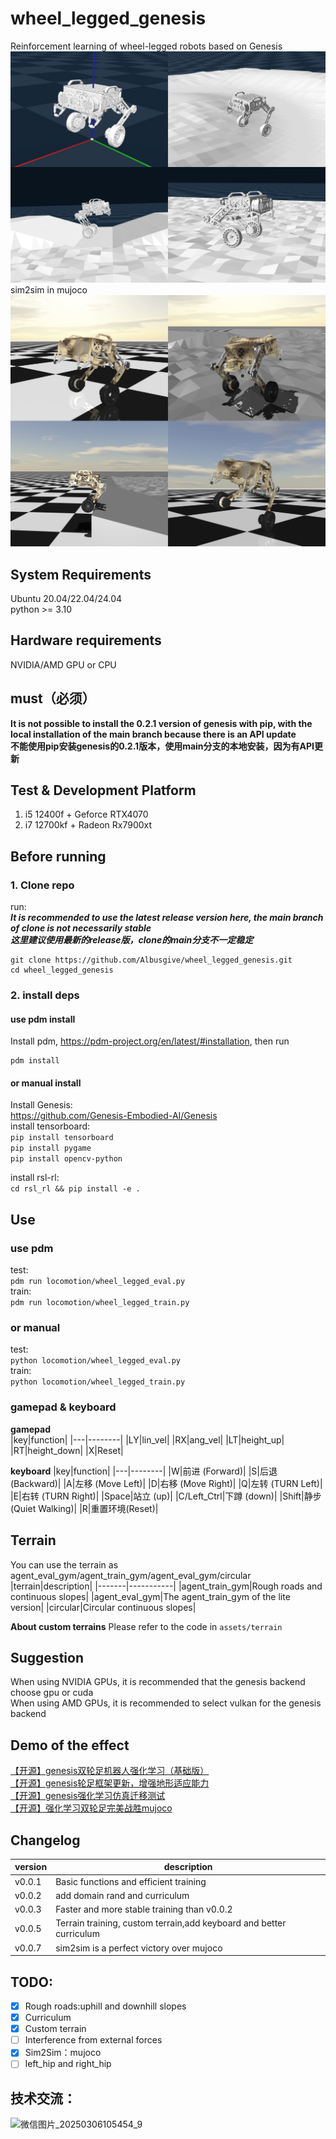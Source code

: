 # wheel_legged_genesis
Reinforcement learning of wheel-legged robots based on Genesis 
![combined_image](picture/combined_image.jpg)   
sim2sim in mujoco  
![combined_image2](picture/combined_image2.jpg)  
## System Requirements  
Ubuntu 20.04/22.04/24.04  
python >= 3.10
## Hardware requirements  
NVIDIA/AMD GPU or CPU  
## must（必须）
**It is not possible to install the 0.2.1 version of genesis with pip, with the local installation of the main branch because there is an API update**  
**不能使用pip安装genesis的0.2.1版本，使用main分支的本地安装，因为有API更新**  
## Test & Development Platform  
1. i5 12400f +  Geforce RTX4070  
2. i7 12700kf + Radeon Rx7900xt
## Before running
### 1. Clone repo
run:  
***It is recommended to use the latest release version here, the main branch of clone is not necessarily stable***  
***这里建议使用最新的release版，clone的main分支不一定稳定***   
```
git clone https://github.com/Albusgive/wheel_legged_genesis.git
cd wheel_legged_genesis
```

### 2. install deps
#### use pdm install
Install pdm, <https://pdm-project.org/en/latest/#installation>, then run
```
pdm install
```

#### or manual install
Install Genesis:  
<https://github.com/Genesis-Embodied-AI/Genesis>  
install tensorboard:    
`pip install tensorboard`  
`pip install pygame`   
`pip install opencv-python`  

install rsl-rl:    
`cd rsl_rl && pip install -e .`  

## Use
### use pdm
test:  
`pdm run locomotion/wheel_legged_eval.py`  
train:  
`pdm run locomotion/wheel_legged_train.py`  

### or manual
test:  
`python locomotion/wheel_legged_eval.py`  
train:  
`python locomotion/wheel_legged_train.py`  

### gamepad & keyboard
**gamepad**  
|key|function|
|---|--------|
|LY|lin_vel|
|RX|ang_vel|
|LT|height_up|
|RT|height_down|
|X|Reset|

**keyboard**
|key|function|
|---|--------|
|W|前进 (Forward)|
|S|后退 (Backward)|
|A|左移 (Move Left)|
|D|右移 (Move Right)|
|Q|左转 (TURN Left)|
|E|右转 (TURN Right)|
|Space|站立 (up)|
|C/Left_Ctrl|下蹲 (down)|
|Shift|静步(Quiet Walking)|
|R|重置环境(Reset)|
## Terrain
You can use the terrain as agent_eval_gym/agent_train_gym/agent_eval_gym/circular  
|terrain|description|
|-------|-----------|
|agent_train_gym|Rough roads and continuous slopes|
|agent_eval_gym|The agent_train_gym of the lite version|
|circular|Circular continuous slopes|

**About custom terrains**
Please refer to the code in `assets/terrain`    
## Suggestion
When using NVIDIA GPUs, it is recommended that the genesis backend choose gpu or cuda    
When using AMD GPUs, it is recommended to select vulkan for the genesis backend  

## Demo of the effect    
[【开源】genesis双轮足机器人强化学习（基础版）](https://www.bilibili.com/video/BV14eKKeiEJB/?share_source=copy_web)   
[【开源】genesis轮足框架更新，增强地形适应能力](https://www.bilibili.com/video/BV16MAHeZEDK/?share_source=copy_web)   
[【开源】genesis强化学习仿真迁移测试](https://www.bilibili.com/video/BV1LUPgeREcb/?share_source=copy_web)  
[【开源】强化学习双轮足完美战胜mujoco](https://www.bilibili.com/video/BV1m79hYgEbA/?share_source=copy_web)    
## Changelog
|version|description|
|-------|-----------|
|v0.0.1|Basic functions and efficient training|
|v0.0.2|add domain rand and curriculum|
|v0.0.3|Faster and more stable training than v0.0.2|
|v0.0.5|Terrain training, custom terrain,add keyboard and better curriculum|
|v0.0.7|sim2sim is a perfect victory over mujoco|
## TODO: 
- [x] Rough roads:uphill and downhill slopes  
- [x] Curriculum  
- [x] Custom terrain  
- [ ] Interference from external forces  
- [x] Sim2Sim：mujoco  
- [ ] left_hip and right_hip  
## 技术交流：  
![微信图片_20250306105454_9](https://github.com/user-attachments/assets/5a7a015d-f5b0-434d-a827-b9ecccf91842)  

